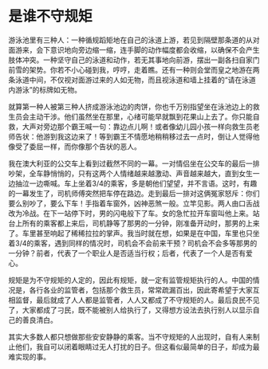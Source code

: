 # 是谁不守规矩

游泳池里有三种人：一种循规蹈矩地在自己的泳道上游，若见到隔壁那条道的从对面游来，会下意识地向旁边缩一缩，连手脚的动作幅度都会收缩，以确保不会产生肢体冲突。一种坚守自己的泳道和动作，若无其事地向前游，摆出一副各扫自家门前雪的架势。你若不小心碰到我，哼哼，走着瞧。还有一种则会堂而皇之地游在两条泳道中间，不仅视对面游过来的人如无物，而且视泳道和墙上挂着的“请在泳道内游泳”的标牌如无物。

就算第一种人被第三种人挤成游泳池边的肉饼，你也千万别指望坐在泳池边上的救生员会主动干涉。他们虽然坐在那里，心绪可能早就飘到花果山上去了。你只能自救，大声对旁边那个霸王喊一句：靠边点儿啊！或者像幼儿园小孩一样向救生员老师告状：他游到我这边来了！等到霸王不情愿地稍稍移过去一点时，倒让人觉得他像受了委屈一样，而你像那个告状的恶人。

我在澳大利亚的公交车上看到过截然不同的一幕。一对情侣坐在公交车的最后一排吵架，全车静悄悄的，只有这两个人情绪越来越激动、声音越来越大，直到女生一边抽泣一边嘶喊。车上坐着3/4的乘客，多是朝他们望望，并不言语。这时，有趣的一幕发生了，司机师傅突然把车停在路边。走到最后一排对这俩冤家怒斥：你们要么别吵了，要么下车！手指着车窗外，凶神恶煞一般。立竿见影。两人由口舌战改为冷战。在下一站停下时，男的闪电般下了车。女的急忙拉开车窗叫他上来。站台上所有的乘客都上来后，司机静等了那男的一分钟，刚准备开动时，那男的上来了。车里甚至响起了稀稀拉拉的掌声。我当时就在想，如果是在中国，车里也只坐着3/4的乘客，遇到同样的情况时，司机会不会前来干预？司机会不会多等那男的一分钟？前者，代表了一个职业人是否适当行权；后者，代表了一个人是否有爱心。

规矩是为不守规矩的人定的，因此有规矩，就一定有监管规矩执行的人。中国的情况是，各行各业的监管者，包括那个救生员，常常疏漏百出，因此寄希望于大家互相监督，最后就成了人人都是监管者，人人又都成了不守规矩的人。最后良民不见了，大家都成了刁民，既不能被别人给执行了，又得想方设法去执行别人以显示自己的善良清白。

其实大多数人都只想做那些安安静静的乘客。当不守规矩的人出现时，自有人来制止他们，我自可以闭着眼睛过无人打扰的日子。但这看似最简单的日子，却成为最难实现的事。